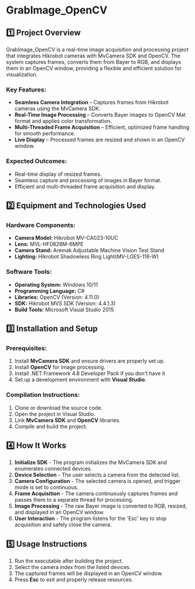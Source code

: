 # GrabImage_OpenCV

## 1️⃣ Project Overview
GrabImage_OpenCV is a real-time image acquisition and processing project that integrates Hikrobot cameras with MvCamera SDK and OpenCV. The system captures frames, converts them from Bayer to RGB, and displays them in an OpenCV window, providing a flexible and efficient solution for visualization.

### Key Features:

- **Seamless Camera Integration** – Captures frames from Hikrobot cameras using the MvCamera SDK.
- **Real-Time Image Processing** – Converts Bayer images to OpenCV Mat format and applies color transformation.
- **Multi-Threaded Frame Acquisition** – Efficient, optimized frame handling for smooth performance.
- **Live Display** – Processed frames are resized and shown in an OpenCV window.

### Expected Outcomes:
- Real-time display of resized frames.
- Seamless capture and processing of images in Bayer format.
- Efficient and multi-threaded frame acquisition and display.

## 2️⃣ Equipment and Technologies Used

### Hardware Components:
- **Camera Model:** Hikrobot MV-CA023-10UC
- **Lens:** MVL-HF0828M-6MPE
- **Camera Stand:** Aremak Adjustable Machine Vision Test Stand
- **Lighting:** Hikrobot Shadowless Ring Light(MV-LGES-116-W)

### Software Tools:
- **Operating System:** Windows 10/11
- **Programming Language:** C#
- **Libraries:** OpenCV (Version: 4.11.0)
- **SDK:** Hikrobot MVS SDK (Version: 4.4.1.3)
- **Build Tools:** Microsoft Visual Studio 2015

## 3️⃣ Installation and Setup

### Prerequisites:
1. Install **MvCamera SDK** and ensure drivers are properly set up.
2. Install **OpenCV** for image processing.
3. Install .NET Framework 4.8 Developer Pack if you don't have it
4. Set up a development environment with **Visual Studio**.

### Compilation Instructions:
1. Clone or download the source code.
2. Open the project in Visual Studio.
3. Link **MvCamera SDK** and **OpenCV** libraries.
4. Compile and build the project.

## 4️⃣ How It Works

1. **Initialize SDK** - The program initializes the MvCamera SDK and enumerates connected devices.
2. **Device Selection** - The user selects a camera from the detected list.
3. **Camera Configuration** - The selected camera is opened, and trigger mode is set to continuous.
4. **Frame Acquisition** - The camera continuously captures frames and passes them to a separate thread for processing.
5. **Image Processing** - The raw Bayer image is converted to RGB, resized, and displayed in an OpenCV window.
6. **User Interaction** - The program listens for the 'Esc' key to stop acquisition and safely close the camera.

## 5️⃣ Usage Instructions

1. Run the executable after building the project.
2. Select the camera index from the listed devices.
3. The captured frames will be displayed in an OpenCV window.
4. Press **Esc** to exit and properly release resources.
